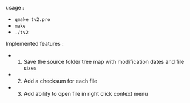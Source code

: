 usage :
- `qmake tv2.pro`
- `make`
- `./tv2`

Implemented features :
- 1. Save the source folder tree map with modification dates and file sizes
- 2. Add a checksum for each file
- 3. Add ability to open file in right click context menu